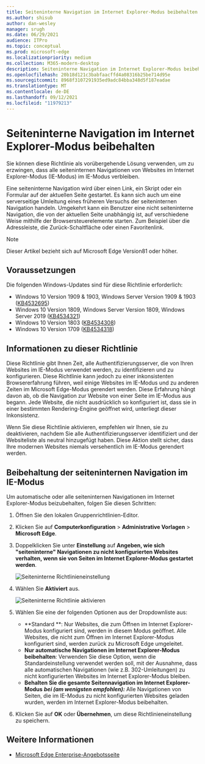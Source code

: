 ```yaml
---
title: Seiteninterne Navigation im Internet Explorer-Modus beibehalten
ms.author: shisub
author: dan-wesley
manager: srugh
ms.date: 06/29/2021
audience: ITPro
ms.topic: conceptual
ms.prod: microsoft-edge
ms.localizationpriority: medium
ms.collection: M365-modern-desktop
description: Seiteninterne Navigation im Internet Explorer-Modus beibehalten
ms.openlocfilehash: 20b18d121c3babfaacffd4a08316b25be714d95e
ms.sourcegitcommit: 8968f3107291935ed9adc84bba348d5f187eadae
ms.translationtype: MT
ms.contentlocale: de-DE
ms.lasthandoff: 09/12/2021
ms.locfileid: "11979213"
---
```

# <a name="keep-in-page-navigation-in-internet-explorer-mode"></a>Seiteninterne Navigation im Internet Explorer-Modus beibehalten

Sie können diese Richtlinie als vorübergehende Lösung verwenden, um zu erzwingen, dass alle seiteninternen Navigationen von Websites im Internet Explorer-Modus (IE-Modus) im IE-Modus verbleiben.

Eine seiteninterne Navigation wird über einen Link, ein Skript oder ein Formular auf der aktuellen Seite gestartet. Es kann sich auch um eine serverseitige Umleitung eines früheren Versuchs der seiteninternen Navigation handeln. Umgekehrt kann ein Benutzer eine nicht seiteninterne Navigation, die von der aktuellen Seite unabhängig ist, auf verschiedene Weise mithilfe der Browsersteuerelemente starten. Zum Beispiel über die Adressleiste, die Zurück-Schaltfläche oder einen Favoritenlink.

>[!NOTE]
>Dieser Artikel bezieht sich auf Microsoft Edge Version81 oder höher.

## <a name="prerequisites"></a>Voraussetzungen

Die folgenden Windows-Updates sind für diese Richtlinie erforderlich:

- Windows 10 Version 1909 & 1903, Windows Server Version 1909 & 1903 ([KB4532695](https://support.microsoft.com/help/4532695))
- Windows 10 Version 1809, Windows Server Version 1809, Windows Server 2019 ([KB4534321](https://support.microsoft.com/help/4534321))
- Windows 10 Version 1803 ([KB4534308](https://support.microsoft.com/help/4534308))
- Windows 10 Version 1709 ([KB4534318](https://support.microsoft.com/help/4534318))


## <a name="about-this-policy"></a>Informationen zu dieser Richtlinie

Diese Richtlinie gibt Ihnen Zeit, alle Authentifizierungsserver, die von Ihren Websites im IE-Modus verwendet werden, zu identifizieren und zu konfigurieren. Diese Richtlinie kann jedoch zu einer inkonsistenten Browsererfahrung führen, weil einige Websites im IE-Modus und zu anderen Zeiten im Microsoft Edge-Modus gerendert werden. Diese Erfahrung hängt davon ab, ob die Navigation zur Website von einer Seite im IE-Modus aus begann. Jede Website, die nicht ausdrücklich so konfiguriert ist, dass sie in einer bestimmten Rendering-Engine geöffnet wird, unterliegt dieser Inkonsistenz.

Wenn Sie diese Richtlinie aktivieren, empfehlen wir Ihnen, sie zu deaktivieren, nachdem Sie alle Authentifizierungsserver identifiziert und der Websiteliste als neutral hinzugefügt haben. Diese Aktion stellt sicher, dass Ihre modernen Websites niemals versehentlich im IE-Modus gerendert werden.

## <a name="keep-in-page-navigation-in-ie-mode"></a>Beibehaltung der seiteninternen Navigation im IE-Modus

Um automatische oder alle seiteninternen Navigationen im Internet Explorer-Modus beizubehalten, folgen Sie diesen Schritten:

1. Öffnen Sie den lokalen Gruppenrichtlinien-Editor.
2. Klicken Sie auf **Computerkonfiguration** > **Administrative Vorlagen** > **Microsoft Edge**.
3. Doppelklicken Sie unter **Einstellung** auf **Angeben, wie sich "seiteninterne" Navigationen zu nicht konfigurierten Websites verhalten, wenn sie von Seiten im Internet Explorer-Modus gestartet werden**.

   ![Seiteninterne Richtlinieneinstellung](media/edge-learnmore-inpage-nav/learnmore-in-page-nav-settings.png)

4. Wählen Sie **Aktiviert** aus. 

   ![Seiteninterne Richtlinie aktivieren](media/edge-learnmore-inpage-nav/learnmore-in-page-nav-enable.png)

5. Wählen Sie eine der folgenden Optionen aus der Dropdownliste aus:

   - **Standard **: Nur Websites, die zum Öffnen im Internet Explorer-Modus konfiguriert sind, werden in diesem Modus geöffnet. Alle Websites, die nicht zum Öffnen im Internet Explorer-Modus konfiguriert sind, werden zurück zu Microsoft Edge umgeleitet.
   - **Nur automatische Navigationen im Internet Explorer-Modus beibehalten**: Verwenden Sie diese Option, wenn die Standardeinstellung verwendet werden soll, mit der Ausnahme, dass alle automatischen Navigationen (wie z.B. 302-Umleitungen) zu nicht konfigurierten Websites im Internet Explorer-Modus bleiben.
   - **Behalten Sie die gesamte Seitennavigation im Internet Explorer-Modus** **_bei (am wenigsten empfohlen):_** Alle Navigationen von Seiten, die im IE-Modus zu nicht konfigurierten Websites geladen wurden, werden im Internet Explorer-Modus beibehalten.

6. Klicken Sie auf **OK** oder **Übernehmen**, um diese Richtlinieneinstellung zu speichern.

## <a name="see-also"></a>Weitere Informationen

- [Microsoft Edge Enterprise-Angebotsseite](https://aka.ms/EdgeEnterprise)
